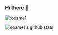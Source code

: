### Hi there 👋

![:ooame1](https://count.getloli.com/get/@:ooame1)

![ooame1's github stats](https://github-readme-stats.vercel.app/api?username=ooame1&show_icons=true&theme=monokai)

<!--
**ooame1/ooame1** is a ✨ _special_ ✨ repository because its `README.md` (this file) appears on your GitHub profile.

Here are some ideas to get you started:

- 🔭 I’m currently working on ...
- 🌱 I’m currently learning ...
- 👯 I’m looking to collaborate on ...
- 🤔 I’m looking for help with ...
- 💬 Ask me about ...
- 📫 How to reach me: ...
- 😄 Pronouns: ...
- ⚡ Fun fact: ...
-->
